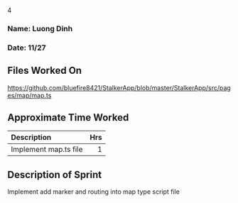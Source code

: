 4
### Name: Luong Dinh
### Date: 11/27

## Files Worked On
https://github.com/bluefire8421/StalkerApp/blob/master/StalkerApp/src/pages/map/map.ts

## Approximate Time Worked

| Description                             | Hrs  |
| :---------------------------------------| ---: |
| Implement map.ts file                   | 1    |


## Description of Sprint
Implement add marker and routing into map type script file
